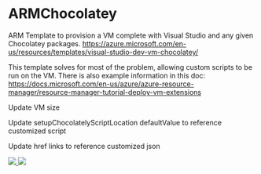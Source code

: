 # ARMChocolatey

ARM Template to provision a VM complete with Visual Studio and any given Chocolatey packages. https://azure.microsoft.com/en-us/resources/templates/visual-studio-dev-vm-chocolatey/

This template solves for most of the problem, allowing custom scripts to be run on the VM.  There is also example information in this doc:  https://docs.microsoft.com/en-us/azure/azure-resource-manager/resource-manager-tutorial-deploy-vm-extensions

Update VM size

Update setupChocolatelyScriptLocation defaultValue to reference customized script

Update href links to reference customized json

<a href="https://portal.azure.com/#create/microsoft.template/uri/https%3A%2F%2Fraw.githubusercontent.com%2Fjcengelking%2Fazure%2Fmaster%2Fjumpbox%2FARMJumper%2Fazuredeploy.json" target="_blank">
    <img src="http://azuredeploy.net/deploybutton.png"/>
</a>
<a href="http://armviz.io/#/?load=https://raw.githubusercontent.com/jcengelking/azure/master/jumpbox/ARMJumper/azuredeploy.json" target="_blank">
    <img src="http://armviz.io/visualizebutton.png"/>
</a>


